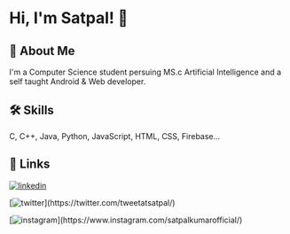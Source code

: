 
# Hi, I'm Satpal! 👋

## 🚀 About Me
I'm a Computer Science student persuing MS.c Artificial Intelligence and a self taught Android & Web developer.

## 🛠 Skills
C, C++, Java, Python, JavaScript, HTML, CSS, Firebase...

## 🔗 Links
<!-- [![portfolio](https://img.shields.io/badge/my_portfolio-fff?style=for-the-badge&logo=ko-fi&logoColor=purple)](https://satpalkumarofficial.github.io/) -->
[![linkedin](https://img.shields.io/badge/linkedin-fff?style=for-the-badge&logo=linkedin&logoColor=0A66C2)](https://www.linkedin.com/in/satpalkumarofficial/)

[![twitter](https://img.shields.io/badge/twitter-fff?style=for-the-badge&logo=twitter&logoColor=?)](https://twitter.com/tweetatsatpal/)

[![instagram](https://img.shields.io/badge/instagram-white?style=for-the-badge&logo=instagram&logoColor=?)](https://www.instagram.com/satpalkumarofficial/)
